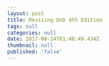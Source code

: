 ```yaml
---
layout: post
title: Revising DnD 4th Edition
tags: null
categories: null
date: 2017-08-24T01:48:49.434Z
thumbnail: null
published: 'false'
---
```




[r1]: http://www.belloflostsouls.net/2017/02/dd-youre-wrong-4th-edition-great.html
[r2]: http://blogofholding.com/?p=24
[r3]: https://forum.rpg.net/showthread.php?715094-Common-4e-house-rules
[r4]: http://www.giantitp.com/forums/showthread.php?191041-4E-Essential-House-Rules
[r5]: http://www.enworld.org/forum/showthread.php?321255-My-4e-House-Rules-Yours
[r6]: https://www.reddit.com/r/DnD/comments/14i2ft/4e_houserules_and_mods/
